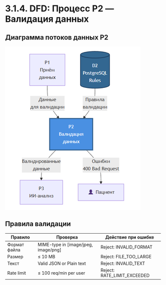 # 3.1.4. DFD: Процесс P2 — Валидация данных

## Диаграмма потоков данных P2

![Диаграмма](../img/diagrams/dfd-p2.png)

## Правила валидации

| Правило | Проверка | Действие при ошибке |
|---------|----------|---------------------|
| Формат файла | MIME-type in [image/jpeg, image/png] | Reject: INVALID_FORMAT |
| Размер | ≤ 10 MB | Reject: FILE_TOO_LARGE |
| Текст | Valid JSON or Plain text | Reject: INVALID_TEXT |
| Rate limit | ≤ 100 req/min per user | Reject: RATE_LIMIT_EXCEEDED |

